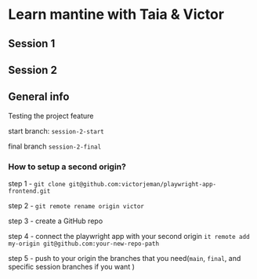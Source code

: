 # Learn mantine with Taia & Victor

## Session 1 
<!-- To add info -->

## Session 2

 ## General info

Testing the project feature

start branch: `session-2-start`

final branch `session-2-final`

### How to setup a second origin?

step 1 - `git clone git@github.com:victorjeman/playwright-app-frontend.git`

step 2 - `git remote rename origin victor`

step 3 - create a GitHub repo

step 4 - connect the playwright app with your second origin `it remote add my-origin git@github.com:your-new-repo-path`

step 5 - push to your origin the branches that you need(`main`, `final`, and specific session branches if you want )
